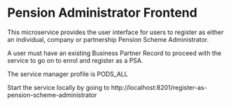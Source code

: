 # Pension Administrator Frontend

This microservice provides the user interface for users to register as either an individual, company or partnership Pension Scheme Administrator. 

A user must have an existing Business Partner Record to proceed with the service to go on to enrol and register as a PSA.

The service manager profile is PODS_ALL

Start the service locally by going to http://localhost:8201/register-as-pension-scheme-administrator


